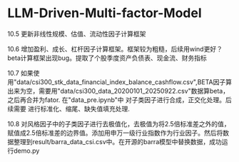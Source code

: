 # LLM-Driven-Multi-factor-Model

10.5 更新非线性规模、估值、流动性因子计算框架

10.6 增加盈利、成长、杠杆因子计算框架。框架较为粗糙，后续用wind更好？beta计算框架出现bug。提取了个股季度资产负债表、现金流、财务指标

10.7 如果使用"data/csi300_stk_data_financial_index_balance_cashflow.csv",BETA因子算出来为空，需要用"data/csi300_data_20200101_20250922.csv"数据算beta，之后再合并为fator. 在"data_pre.ipynb"中 对子类因子进行合成，正交化处理。后续需要
进行标准化、缩尾、缺失值填充处理.

10.8 对风格因子中的子类因子进行去极值化，去极值为将2.5倍标准差之外的值，赋值成2.5倍标准差的边界值。添加用申万一级行业指数作为行业因子。然后将数据整理到result/barra_data_csi.csv中。在开源的barra模型中替换数据，成功运行demo.py
